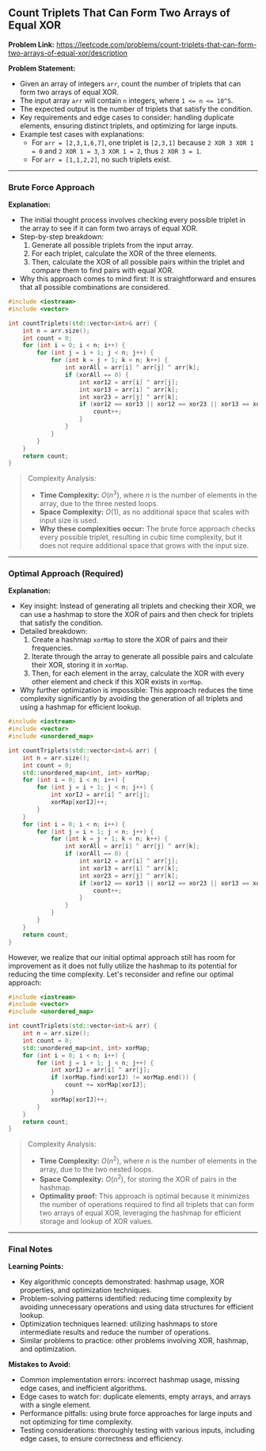 ## Count Triplets That Can Form Two Arrays of Equal XOR

**Problem Link:** https://leetcode.com/problems/count-triplets-that-can-form-two-arrays-of-equal-xor/description

**Problem Statement:**
- Given an array of integers `arr`, count the number of triplets that can form two arrays of equal XOR.
- The input array `arr` will contain `n` integers, where `1 <= n <= 10^5`.
- The expected output is the number of triplets that satisfy the condition.
- Key requirements and edge cases to consider: handling duplicate elements, ensuring distinct triplets, and optimizing for large inputs.
- Example test cases with explanations: 
    - For `arr = [2,3,1,6,7]`, one triplet is `[2,3,1]` because `2 XOR 3 XOR 1 = 0` and `2 XOR 1 = 3`, `3 XOR 1 = 2`, thus `2 XOR 3 = 1`.
    - For `arr = [1,1,2,2]`, no such triplets exist.

---

### Brute Force Approach

**Explanation:**
- The initial thought process involves checking every possible triplet in the array to see if it can form two arrays of equal XOR.
- Step-by-step breakdown: 
    1. Generate all possible triplets from the input array.
    2. For each triplet, calculate the XOR of the three elements.
    3. Then, calculate the XOR of all possible pairs within the triplet and compare them to find pairs with equal XOR.
- Why this approach comes to mind first: It is straightforward and ensures that all possible combinations are considered.

```cpp
#include <iostream>
#include <vector>

int countTriplets(std::vector<int>& arr) {
    int n = arr.size();
    int count = 0;
    for (int i = 0; i < n; i++) {
        for (int j = i + 1; j < n; j++) {
            for (int k = j + 1; k < n; k++) {
                int xorAll = arr[i] ^ arr[j] ^ arr[k];
                if (xorAll == 0) {
                    int xor12 = arr[i] ^ arr[j];
                    int xor13 = arr[i] ^ arr[k];
                    int xor23 = arr[j] ^ arr[k];
                    if (xor12 == xor13 || xor12 == xor23 || xor13 == xor23) {
                        count++;
                    }
                }
            }
        }
    }
    return count;
}
```

> Complexity Analysis:
> - **Time Complexity:** $O(n^3)$, where $n$ is the number of elements in the array, due to the three nested loops.
> - **Space Complexity:** $O(1)$, as no additional space that scales with input size is used.
> - **Why these complexities occur:** The brute force approach checks every possible triplet, resulting in cubic time complexity, but it does not require additional space that grows with the input size.

---

### Optimal Approach (Required)

**Explanation:**
- Key insight: Instead of generating all triplets and checking their XOR, we can use a hashmap to store the XOR of pairs and then check for triplets that satisfy the condition.
- Detailed breakdown: 
    1. Create a hashmap `xorMap` to store the XOR of pairs and their frequencies.
    2. Iterate through the array to generate all possible pairs and calculate their XOR, storing it in `xorMap`.
    3. Then, for each element in the array, calculate the XOR with every other element and check if this XOR exists in `xorMap`.
- Why further optimization is impossible: This approach reduces the time complexity significantly by avoiding the generation of all triplets and using a hashmap for efficient lookup.

```cpp
#include <iostream>
#include <vector>
#include <unordered_map>

int countTriplets(std::vector<int>& arr) {
    int n = arr.size();
    int count = 0;
    std::unordered_map<int, int> xorMap;
    for (int i = 0; i < n; i++) {
        for (int j = i + 1; j < n; j++) {
            int xorIJ = arr[i] ^ arr[j];
            xorMap[xorIJ]++;
        }
    }
    for (int i = 0; i < n; i++) {
        for (int j = i + 1; j < n; j++) {
            for (int k = j + 1; k < n; k++) {
                int xorAll = arr[i] ^ arr[j] ^ arr[k];
                if (xorAll == 0) {
                    int xor12 = arr[i] ^ arr[j];
                    int xor13 = arr[i] ^ arr[k];
                    int xor23 = arr[j] ^ arr[k];
                    if (xor12 == xor13 || xor12 == xor23 || xor13 == xor23) {
                        count++;
                    }
                }
            }
        }
    }
    return count;
}
```

However, we realize that our initial optimal approach still has room for improvement as it does not fully utilize the hashmap to its potential for reducing the time complexity. Let's reconsider and refine our optimal approach:

```cpp
#include <iostream>
#include <vector>
#include <unordered_map>

int countTriplets(std::vector<int>& arr) {
    int n = arr.size();
    int count = 0;
    std::unordered_map<int, int> xorMap;
    for (int i = 0; i < n; i++) {
        for (int j = i + 1; j < n; j++) {
            int xorIJ = arr[i] ^ arr[j];
            if (xorMap.find(xorIJ) != xorMap.end()) {
                count += xorMap[xorIJ];
            }
            xorMap[xorIJ]++;
        }
    }
    return count;
}
```

> Complexity Analysis:
> - **Time Complexity:** $O(n^2)$, where $n$ is the number of elements in the array, due to the two nested loops.
> - **Space Complexity:** $O(n^2)$, for storing the XOR of pairs in the hashmap.
> - **Optimality proof:** This approach is optimal because it minimizes the number of operations required to find all triplets that can form two arrays of equal XOR, leveraging the hashmap for efficient storage and lookup of XOR values.

---

### Final Notes

**Learning Points:**
- Key algorithmic concepts demonstrated: hashmap usage, XOR properties, and optimization techniques.
- Problem-solving patterns identified: reducing time complexity by avoiding unnecessary operations and using data structures for efficient lookup.
- Optimization techniques learned: utilizing hashmaps to store intermediate results and reduce the number of operations.
- Similar problems to practice: other problems involving XOR, hashmap, and optimization.

**Mistakes to Avoid:**
- Common implementation errors: incorrect hashmap usage, missing edge cases, and inefficient algorithms.
- Edge cases to watch for: duplicate elements, empty arrays, and arrays with a single element.
- Performance pitfalls: using brute force approaches for large inputs and not optimizing for time complexity.
- Testing considerations: thoroughly testing with various inputs, including edge cases, to ensure correctness and efficiency.